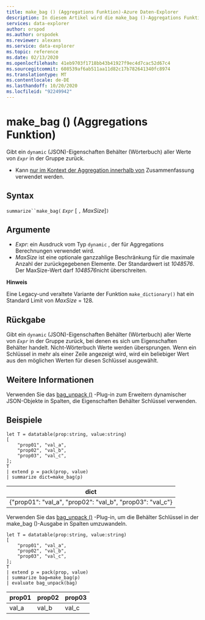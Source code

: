 ```yaml
---
title: make_bag () (Aggregations Funktion)-Azure Daten-Explorer
description: In diesem Artikel wird die make_bag ()-Aggregations Funktion in Azure Daten-Explorer beschrieben.
services: data-explorer
author: orspod
ms.author: orspodek
ms.reviewer: alexans
ms.service: data-explorer
ms.topic: reference
ms.date: 02/13/2020
ms.openlocfilehash: 41eb9703f1718bb43b41927f9ec4d7cac52d67c4
ms.sourcegitcommit: 608539af6ab511aa11d82c17b782641340fc8974
ms.translationtype: MT
ms.contentlocale: de-DE
ms.lasthandoff: 10/20/2020
ms.locfileid: "92249942"
---
```

# <a name="make_bag-aggregation-function"></a>make_bag () (Aggregations Funktion)

Gibt ein `dynamic` (JSON)-Eigenschaften Behälter (Wörterbuch) aller Werte von *`Expr`* in der Gruppe zurück.

* Kann [nur im Kontext der Aggregation innerhalb von](summarizeoperator.md) Zusammenfassung verwendet werden.

## <a name="syntax"></a>Syntax

`summarize``make_bag(` *`Expr`* [ `,` *MaxSize*]`)`

## <a name="arguments"></a>Argumente

* *Expr*: ein Ausdruck vom Typ `dynamic` , der für Aggregations Berechnungen verwendet wird.
* *MaxSize* ist eine optionale ganzzahlige Beschränkung für die maximale Anzahl der zurückgegebenen Elemente. Der Standardwert ist *1048576*. Der MaxSize-Wert darf *1048576*nicht überschreiten.

**Hinweis**

Eine Legacy-und veraltete Variante der Funktion `make_dictionary()` hat ein Standard Limit von *MaxSize* = 128.

## <a name="returns"></a>Rückgabe

Gibt ein `dynamic` (JSON)-Eigenschaften Behälter (Wörterbuch) aller Werte von *`Expr`* in der Gruppe zurück, bei denen es sich um Eigenschaften Behälter handelt.
Nicht-Wörterbuch Werte werden übersprungen.
Wenn ein Schlüssel in mehr als einer Zeile angezeigt wird, wird ein beliebiger Wert aus den möglichen Werten für diesen Schlüssel ausgewählt.

## <a name="see-also"></a>Weitere Informationen

Verwenden Sie das [bag_unpack ()](bag-unpackplugin.md) -Plug-in zum Erweitern dynamischer JSON-Objekte in Spalten, die Eigenschaften Behälter Schlüssel verwenden. 

## <a name="examples"></a>Beispiele

```kusto
let T = datatable(prop:string, value:string)
[
    "prop01", "val_a",
    "prop02", "val_b",
    "prop03", "val_c",
];
T
| extend p = pack(prop, value)
| summarize dict=make_bag(p)

```

|dict|
|----|
|{"prop01": "val_a", "prop02": "val_b", "prop03": "val_c"} |

Verwenden Sie das [bag_unpack ()](bag-unpackplugin.md) -Plug-in, um die Behälter Schlüssel in der make_bag ()-Ausgabe in Spalten umzuwandeln. 

```kusto
let T = datatable(prop:string, value:string)
[
    "prop01", "val_a",
    "prop02", "val_b",
    "prop03", "val_c",
];
T
| extend p = pack(prop, value)
| summarize bag=make_bag(p)
| evaluate bag_unpack(bag) 

```

|prop01|prop02|prop03|
|---|---|---|
|val_a|val_b|val_c|
